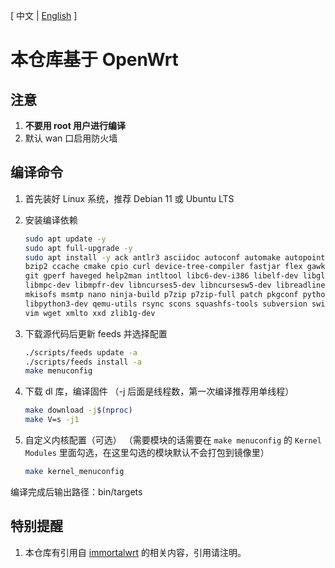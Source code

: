 [ 中文 | [English](https://github.com/YuzukiHD/OpenWrt/blob/openwrt-23.05/README.en.md) ]

# 本仓库基于 OpenWrt

## 注意

1. **不要用 root 用户进行编译**
2. 默认 wan 口启用防火墙

## 编译命令

1. 首先装好 Linux 系统，推荐 Debian 11 或 Ubuntu LTS

2. 安装编译依赖

   ```bash
   sudo apt update -y
   sudo apt full-upgrade -y
   sudo apt install -y ack antlr3 asciidoc autoconf automake autopoint binutils bison build-essential \
   bzip2 ccache cmake cpio curl device-tree-compiler fastjar flex gawk gettext gcc-multilib g++-multilib \
   git gperf haveged help2man intltool libc6-dev-i386 libelf-dev libglib2.0-dev libgmp3-dev libltdl-dev \
   libmpc-dev libmpfr-dev libncurses5-dev libncursesw5-dev libreadline-dev libssl-dev libtool lrzsz \
   mkisofs msmtp nano ninja-build p7zip p7zip-full patch pkgconf python2.7 python3 python3-pyelftools \
   libpython3-dev qemu-utils rsync scons squashfs-tools subversion swig texinfo uglifyjs upx-ucl unzip \
   vim wget xmlto xxd zlib1g-dev
   ```

3. 下载源代码后更新 feeds 并选择配置

   ```bash
   ./scripts/feeds update -a
   ./scripts/feeds install -a
   make menuconfig
   ```

4. 下载 dl 库，编译固件
（-j 后面是线程数，第一次编译推荐用单线程）

   ```bash
   make download -j$(nproc)
   make V=s -j1
   ```

5. 自定义内核配置（可选）
（需要模块的话需要在 `make menuconfig` 的 `Kernel Modules` 里面勾选，在这里勾选的模块默认不会打包到镜像里）

   ```bash
   make kernel_menuconfig
   ```

编译完成后输出路径：bin/targets

## 特别提醒

1. 本仓库有引用自 [immortalwrt](https://github.com/immortalwrt/immortalwrt) 的相关内容，引用请注明。
